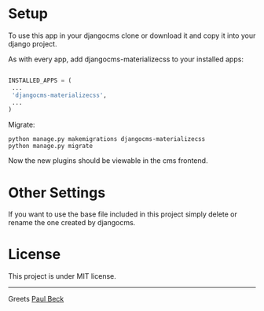  # Setup
 
 To use this app in your djangocms clone or download it and copy it into your django project. 
 
 As with every app, add djangocms-materializecss to your installed apps:
 
 ``` python
 
 INSTALLED_APPS = (
  ...
  'djangocms-materializecss',
  ...
 )
 ```
 
 Migrate:
 
 ```
 python manage.py makemigrations djangocms-materializecss
 python manage.py migrate
 ```
 
 Now the new plugins should be viewable in the cms frontend. 
 
 # Other Settings
 
 If you want to use the base file included in this project simply delete or rename the one created by djangocms.
 
 # License
 
 This project is under MIT license.
 ___
 Greets [Paul Beck](paulbeck.info)
